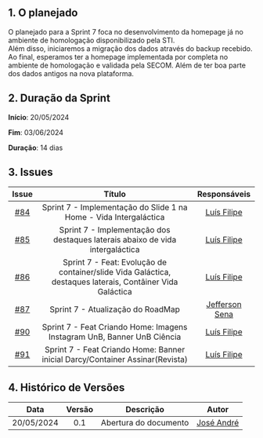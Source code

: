 ## 1. O planejado

O planejado para a Sprint 7 foca no desenvolvimento da homepage já no ambiente de homologação disponibilizado pela STI.<br>
Além disso, iniciaremos a migração dos dados através do backup recebido. <br>
Ao final, esperamos ter a homepage implementada por completa no ambiente de homologação e validada pela SECOM. Além de ter boa parte dos dados antigos na nova plataforma.

## 2. Duração da Sprint

**Início**: 20/05/2024

**Fim**: 03/06/2024

**Duração**: 14 dias

## 3. Issues

|                            Issue                             |              Título               |                    Responsáveis                     |
| :----------------------------------------------------------: | :-------------------------------: | :-------------------------------------------------: |
| [#84](https://github.com/ResidenciaTICBrisa/T2G7-Revista-Darcy/issues/84) | Sprint 7 - Implementação do Slide 1 na Home - Vida Intergaláctica | [Luís Filipe](https://github.com/luisfilipe3)|
| [#85](https://github.com/ResidenciaTICBrisa/T2G7-Revista-Darcy/issues/85) |  Sprint 7 - Implementação dos destaques laterais abaixo de vida intergaláctica | [Luís Filipe](https://github.com/luisfilipe3) |
| [#86](https://github.com/ResidenciaTICBrisa/T2G7-Revista-Darcy/issues/86) | Sprint 7 - Feat: Evolução de container/slide Vida Galáctica, destaques laterais, Contâiner Vida Galáctica| [Luís Filipe](https://github.com/luisfilipe3) |
| [#87](https://github.com/ResidenciaTICBrisa/T2G7-Revista-Darcy/issues/87) | Sprint 7 -  Atualização do RoadMap  | [Jefferson Sena](https://github.com/JeffersonSenaa) |
| [#90](https://github.com/ResidenciaTICBrisa/T2G7-Revista-Darcy/issues/90) | Sprint 7 -  Feat Criando Home: Imagens Instagram UnB, Banner UnB Ciência  | [Luís Filipe](https://github.com/luisfilipe3) |
| [#91](https://github.com/ResidenciaTICBrisa/T2G7-Revista-Darcy/issues/91) | Sprint 7 -  Feat Criando Home: Banner inicial Darcy/Container Assinar(Revista)  | [Luís Filipe](https://github.com/luisfilipe3) |


## 4. Histórico de Versões

| Data       | Versão | Descrição                                 | Autor             |
| :--------: | :----: | :--------------------:                    | :---------------: |
| 20/05/2024 |  0.1   | Abertura do documento                     | [José André ](https://github.com/joseandre25) |
